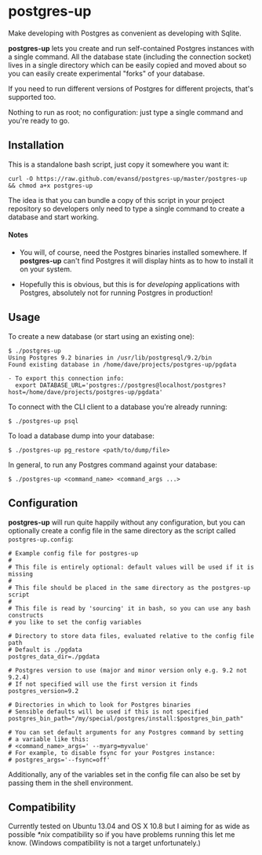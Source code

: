postgres-up
===========

Make developing with Postgres as convenient as developing with Sqlite.

**postgres-up** lets you create and run self-contained Postgres
instances with a single command. All the database state (including the
connection socket) lives in a single directory which can be easily copied
and moved about so you can easily create experimental "forks" of your
database.

If you need to run different versions of Postgres for different
projects, that's supported too.

Nothing to run as root; no configuration: just type a single command and
you're ready to go.


Installation
------------

This is a standalone bash script, just copy it somewhere you want it:

    curl -O https://raw.github.com/evansd/postgres-up/master/postgres-up && chmod a+x postgres-up

The idea is that you can bundle a copy of this script in your project
repository so developers only need to type a single command to create a
database and start working.

#### Notes

* You will, of course, need the Postgres binaries installed somewhere. If
**postgres-up** can't find Postgres it will display hints as to how to install it
on your system.

* Hopefully this is obvious, but this is for *developing*
applications with Postgres, absolutely not for running Postgres in
production!


Usage
------

To create a new database (or start using an existing one):

    $ ./postgres-up
    Using Postgres 9.2 binaries in /usr/lib/postgresql/9.2/bin
    Found existing database in /home/dave/projects/postgres-up/pgdata

    - To export this connection info:
      export DATABASE_URL='postgres://postgres@localhost/postgres?host=/home/dave/projects/postgres-up/pgdata'

To connect with the CLI client to a database you're already running:

    $ ./postgres-up psql

To load a database dump into your database:

    $ ./postgres-up pg_restore <path/to/dump/file>

In general, to run any Postgres command against your database:

    $ ./postgres-up <command_name> <command_args ...>


Configuration
-------------

**postgres-up** will run quite happily without any configuration, but you can optionally
create a config file in the same directory as the script called `postgres-up.config`:

    # Example config file for postgres-up
    #
    # This file is entirely optional: default values will be used if it is missing
    #
    # This file should be placed in the same directory as the postgres-up script
    #
    # This file is read by 'sourcing' it in bash, so you can use any bash constructs
    # you like to set the config variables
    
    # Directory to store data files, evaluated relative to the config file path
    # Default is ./pgdata
    postgres_data_dir=./pgdata
    
    # Postgres version to use (major and minor version only e.g. 9.2 not 9.2.4)
    # If not specified will use the first version it finds
    postgres_version=9.2
    
    # Directories in which to look for Postgres binaries
    # Sensible defaults will be used if this is not specified
    postgres_bin_path="/my/special/postgres/install:$postgres_bin_path"

    # You can set default arguments for any Postgres command by setting
    # a variable like this:
    # <command_name>_args=' --myarg=myvalue'
    # For example, to disable fsync for your Postgres instance:
    # postgres_args='--fsync=off'

Additionally, any of the variables set in the config file can also be
set by passing them in the shell environment.


Compatibility
-------------

Currently tested on Ubuntu 13.04 and OS X 10.8 but I aiming for as wide
as possible *\*nix* compatibility so if you have problems running this let
me know. (Windows compatibility is not a target unfortunately.)
